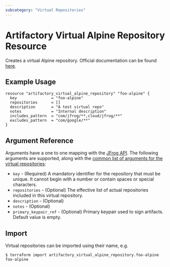 ```yaml
---
subcategory: "Virtual Repositories"
---
```

# Artifactory Virtual Alpine Repository Resource

Creates a virtual Alpine repository.
Official documentation can be found [here](https://www.jfrog.com/confluence/display/JFROG/Alpine+Linux+Repositories#AlpineLinuxRepositories-VirtualRepositorySettingupaVirtualRepository).

## Example Usage

```hcl
resource "artifactory_virtual_alpine_repository" "foo-alpine" {
  key               = "foo-alpine"
  repositories      = []
  description       = "A test virtual repo"
  notes             = "Internal description"
  includes_pattern  = "com/jfrog/**,cloud/jfrog/**"
  excludes_pattern  = "com/google/**"
}
```

## Argument Reference

Arguments have a one to one mapping with the [JFrog API](https://www.jfrog.com/confluence/display/RTF/Repository+Configuration+JSON). 
The following arguments are supported, along with the [common list of arguments for the virtual repositories](virtual.md):

* `key` - (Required) A mandatory identifier for the repository that must be unique. It cannot begin with a number or
  contain spaces or special characters.
* `repositories` - (Optional) The effective list of actual repositories included in this virtual repository.
* `description` - (Optional)
* `notes` - (Optional)
* `primary_keypair_ref` - (Optional) Primary keypair used to sign artifacts. Default value is empty.

## Import

Virtual repositories can be imported using their name, e.g.

```
$ terraform import artifactory_virtual_alpine_repository.foo-alpine foo-alpine
```
